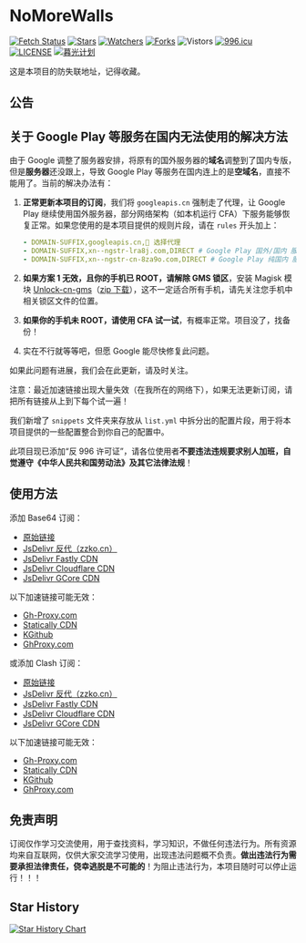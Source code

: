 # NoMoreWalls

[![Fetch Status](https://github.com/peasoft/NoMoreWalls/actions/workflows/fetch.yml/badge.svg)](https://github.com/peasoft/NoMoreWalls/actions/workflows/fetch.yml) [![Stars](https://img.shields.io/github/stars/peasoft/NoMoreWalls)](https://github.com/peasoft/NoMoreWalls/stargazers) [![Watchers](https://img.shields.io/github/watchers/peasoft/NoMoreWalls)](https://github.com/peasoft/NoMoreWalls/watchers) [![Forks](https://img.shields.io/github/forks/peasoft/NoMoreWalls)](https://github.com/peasoft/NoMoreWalls/forks) ![Vistors](https://visitor-badge.laobi.icu/badge?page_id=peasoft.NoMoreWalls) [![996.icu](https://img.shields.io/badge/link-996.icu-red.svg)](https://996.icu) [![LICENSE](https://img.shields.io/badge/license-Anti%20996-blue.svg)](https://github.com/peasoft/NoMoreWalls/blob/master/LICENSE.md) [![暮光计划](https://img.shields.io/badge/link-暮光计划--向戒网瘾学校宣战-red.svg)](https://proj3ctaurora.tilda.ws/)

这是本项目的防失联地址，记得收藏。

## 公告

## 关于 Google Play 等服务在国内无法使用的解决方法

由于 Google 调整了服务器安排，将原有的国外服务器的**域名**调整到了国内专版，但是**服务器**还没跟上，导致 Google Play 等服务在国内连上的是**空域名**，直接不能用了。当前的解决办法有：

1. **正常更新本项目的订阅**，我们将 `googleapis.cn` 强制走了代理，让 Google Play 继续使用国外服务器，部分网络架构（如本机运行 CFA）下服务能够恢复正常。如果您使用的是本项目提供的规则片段，请在 `rules` 开头加上：
   
   ```yaml
   - DOMAIN-SUFFIX,googleapis.cn,🚀 选择代理
   - DOMAIN-SUFFIX,xn--ngstr-lra8j.com,DIRECT # Google Play 国外/国内 服务器
   - DOMAIN-SUFFIX,xn--ngstr-cn-8za9o.com,DIRECT # Google Play 纯国内 服务器，尚未完成部署
   ```

2. **如果方案 1 无效，且你的手机已 ROOT，请解除 GMS 锁区**，安装 Magisk 模块 [Unlock-cn-gms](https://github.com/fei-ke/unlock-cn-gms)（[zip 下载](https://github.com/fei-ke/unlock-cn-gms/releases/download/v3.4/unlock-cn-gms-v3.4.zip)），这不一定适合所有手机，请先关注您手机中相关锁区文件的位置。

3. **如果你的手机未 ROOT，请使用 CFA 试一试**，有概率正常。项目没了，找备份！

4. 实在不行就等等吧，但愿 Google 能尽快修复此问题。

如果此问题有进展，我们会在此更新，请及时关注。

注意：最近加速链接出现大量失效（在我所在的网络下），如果无法更新订阅，请把所有链接从上到下每个试一遍！

我们新增了 `snippets` 文件夹来存放从 `list.yml` 中拆分出的配置片段，用于将本项目提供的一些配置整合到你自己的配置中。

此项目现已添加“反 996 许可证”，请各位使用者**不要违法违规要求别人加班，自觉遵守《中华人民共和国劳动法》及其它法律法规**！

## 使用方法

添加 Base64 订阅：

- [原始链接](https://raw.githubusercontent.com/peasoft/NoMoreWalls/master/list.txt)
- [JsDelivr 反代（zzko.cn）](https://cdn.jsdelivr.us/gh/peasoft/NoMoreWalls@master/list.txt)
- [JsDelivr Fastly CDN](https://fastly.jsdelivr.net/gh/peasoft/NoMoreWalls@master/list.txt)
- [JsDelivr Cloudflare CDN](https://testingcf.jsdelivr.net/gh/peasoft/NoMoreWalls@master/list.txt)
- [JsDelivr GCore CDN](https://gcore.jsdelivr.net/gh/peasoft/NoMoreWalls@master/list.txt)

以下加速链接可能无效：

- [Gh-Proxy.com](https://gh-proxy.com/https://raw.githubusercontent.com/peasoft/NoMoreWalls/master/list.txt)
- [Statically CDN](https://cdn.statically.io/gh/peasoft/NoMoreWalls/master/list.txt)
- [KGithub](https://raw.kgithub.com/peasoft/NoMoreWalls/master/list.txt)
- [GhProxy.com](https://ghproxy.com/https://raw.githubusercontent.com/peasoft/NoMoreWalls/master/list.txt)

或添加 Clash 订阅：

- [原始链接](https://raw.githubusercontent.com/peasoft/NoMoreWalls/master/list.yml)
- [JsDelivr 反代（zzko.cn）](https://cdn.jsdelivr.us/gh/peasoft/NoMoreWalls@master/list.yml)
- [JsDelivr Fastly CDN](https://fastly.jsdelivr.net/gh/peasoft/NoMoreWalls@master/list.yml)
- [JsDelivr Cloudflare CDN](https://testingcf.jsdelivr.net/gh/peasoft/NoMoreWalls@master/list.yml)
- [JsDelivr GCore CDN](https://gcore.jsdelivr.net/gh/peasoft/NoMoreWalls@master/list.yml)

以下加速链接可能无效：

- [Gh-Proxy.com](https://gh-proxy.com/https://raw.githubusercontent.com/peasoft/NoMoreWalls/master/list.yml)
- [Statically CDN](https://cdn.statically.io/gh/peasoft/NoMoreWalls/master/list.yml)
- [KGithub](https://raw.kgithub.com/peasoft/NoMoreWalls/master/list.yml)
- [GhProxy.com](https://ghproxy.com/https://raw.githubusercontent.com/peasoft/NoMoreWalls/master/list.yml)

## 免责声明

订阅仅作学习交流使用，用于查找资料，学习知识，不做任何违法行为。所有资源均来自互联网，仅供大家交流学习使用，出现违法问题概不负责。**做出违法行为需要承担法律责任，侥幸逃脱是不可能的**！为阻止违法行为，本项目随时可以停止运行！！！

## Star History

<a href="https://star-history.com/#peasoft/NoMoreWalls">
  <picture>
    <source media="(prefers-color-scheme: dark)" srcset="https://api.star-history.com/svg?repos=peasoft/NoMoreWalls&theme=dark" />
    <source media="(prefers-color-scheme: light)" srcset="https://api.star-history.com/svg?repos=peasoft/NoMoreWalls" />
    <img alt="Star History Chart" src="https://api.star-history.com/svg?repos=peasoft/NoMoreWalls" />
  </picture>
</a>


